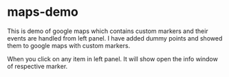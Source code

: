 # maps-demo
This is demo of google maps which contains custom markers and their events are handled from left panel. I have added dummy points and showed them to google maps with custom markers. 

When you click on any item in left panel. It will show open the info window of respective marker. 
